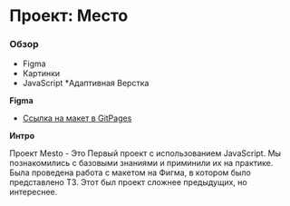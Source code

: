 # Проект: Место

### Обзор

* Figma
* Картинки
* JavaScript
*Адаптивная Верстка

**Figma**

* [Ссылка на макет в GitPages](https://snooper227.github.io/mesto/)

**Интро**

Проект Mesto - Это Первый проект с использованием JavaScript. Мы познакомились с базовыми знаниями и приминили их на практике. Была проведена работа с макетом на Фигма, в котором было представлено ТЗ. Этот был проект сложнее предыдущих, но интереснее.
